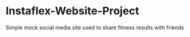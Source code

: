 # Instaflex-Website-Project
Simple mock social media site used to share fitness results with friends
